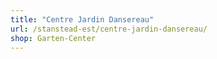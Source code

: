 ```yaml
---
title: "Centre Jardin Dansereau"
url: /stanstead-est/centre-jardin-dansereau/
shop: Garten-Center
---
```

